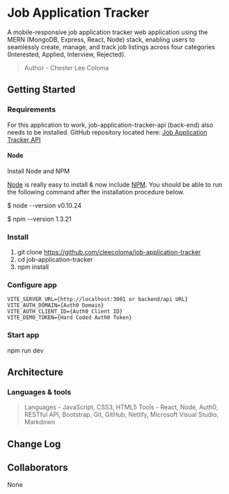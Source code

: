 # Job Application Tracker

A mobile-responsive job application tracker web application using the MERN (MongoDB, Express, React, Node) stack, enabling users to seamlessly create, manage, and track job listings across four categories (Interested, Applied, Interview, Rejected).

> Author - Chester Lee Coloma

## Getting Started

### Requirements

For this application to work, job-application-tracker-api (back-end) also needs to be installed. GitHub repository located here: 
[Job Application Tracker API](https://github.com/cleecoloma/job-application-tracker-api)

#### Node

Install Node and NPM

[Node](http://nodejs.org/) is really easy to install & now include [NPM](https://npmjs.org/).
You should be able to run the following command after the installation procedure
below.

$ node --version
v0.10.24

$ npm --version
1.3.21

### Install

1. git clone https://github.com/cleecoloma/job-application-tracker
2. cd job-application-tracker
3. npm install

### Configure app

```text
VITE_SERVER_URL={http://localhost:3001 or backend/api URL}
VITE_AUTH_DOMAIN={Auth0 Domain}
VITE_AUTH_CLIENT_ID={Auth0 Client ID}
VITE_DEMO_TOKEN={Hard Coded Auth0 Token}
```

### Start app

npm run dev

## Architecture

### Languages & tools

> Languages - JavaScript, CSS3, HTML5
> Tools - React, Node, Auth0, RESTful API, Bootstrap, Git, GitHub, Netlify, Microsoft Visual Studio, Markdown

## Change Log

## Collaborators

None
